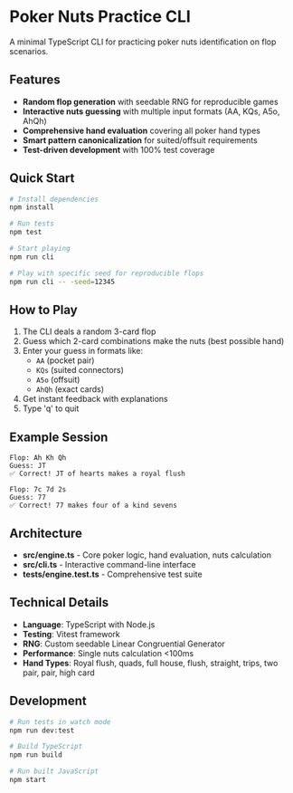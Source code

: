 # Poker Nuts Practice CLI

A minimal TypeScript CLI for practicing poker nuts identification on flop scenarios.

## Features

- **Random flop generation** with seedable RNG for reproducible games
- **Interactive nuts guessing** with multiple input formats (AA, KQs, A5o, AhQh)
- **Comprehensive hand evaluation** covering all poker hand types
- **Smart pattern canonicalization** for suited/offsuit requirements
- **Test-driven development** with 100% test coverage

## Quick Start

```bash
# Install dependencies
npm install

# Run tests
npm test

# Start playing
npm run cli

# Play with specific seed for reproducible flops
npm run cli -- -seed=12345
```

## How to Play

1. The CLI deals a random 3-card flop
2. Guess which 2-card combinations make the nuts (best possible hand)
3. Enter your guess in formats like:
   - `AA` (pocket pair)
   - `KQs` (suited connectors)
   - `A5o` (offsuit)
   - `AhQh` (exact cards)
4. Get instant feedback with explanations
5. Type 'q' to quit

## Example Session

```
Flop: Ah Kh Qh
Guess: JT
✅ Correct! JT of hearts makes a royal flush

Flop: 7c 7d 2s
Guess: 77
✅ Correct! 77 makes four of a kind sevens
```

## Architecture

- **src/engine.ts** - Core poker logic, hand evaluation, nuts calculation
- **src/cli.ts** - Interactive command-line interface
- **tests/engine.test.ts** - Comprehensive test suite

## Technical Details

- **Language**: TypeScript with Node.js
- **Testing**: Vitest framework
- **RNG**: Custom seedable Linear Congruential Generator
- **Performance**: Single nuts calculation <100ms
- **Hand Types**: Royal flush, quads, full house, flush, straight, trips, two pair, pair, high card

## Development

```bash
# Run tests in watch mode
npm run dev:test

# Build TypeScript
npm run build

# Run built JavaScript
npm start
```